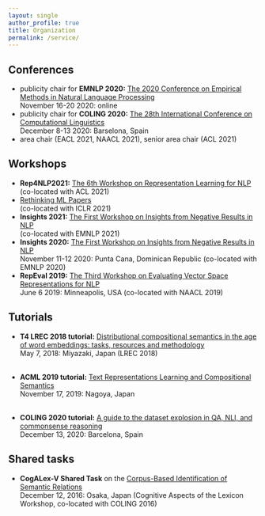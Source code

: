 ```yaml
---
layout: single
author_profile: true
title: Organization
permalink: /service/
---
```


## Conferences

* publicity chair for **EMNLP 2020:** [The 2020 Conference on Empirical Methods in Natural Language Processing](https://2020.emnlp.org/) <br/> November 16-20 2020: online
* publicity chair for **COLING 2020:** [The 28th International Conference on Computational Linguistics](https://coling2020.org/) <br/>
            December 8-13 2020: Barselona, Spain
* area chair (EACL 2021, NAACL 2021), senior area chair (ACL 2021)   

## Workshops

* **Rep4NLP2021:** [The 6th Workshop on Representation Learning for NLP](https://sites.google.com/view/repl4nlp-2021/) <br/>
  (co-located with ACL 2021)
* [Rethinking ML Papers](https://rethinkingmlpapers.github.io/) <br/>
  (co-located with ICLR 2021)
* **Insights 2021:** [The First Workshop on Insights from Negative Results in NLP](https://insights-workshop.github.io/) <br/>
  (co-located with EMNLP 2021)  
* **Insights 2020:** [The First Workshop on Insights from Negative Results in NLP](https://insights-workshop.github.io/) <br/>
  November 11-12 2020: Punta Cana, Dominican Republic (co-located with EMNLP 2020)
* **RepEval 2019:** [The Third Workshop on Evaluating Vector Space Representations for NLP](https://repeval2019.github.io/) <br/>
  June 6 2019: Minneapolis, USA (co-located with NAACL 2019)

            
            
## Tutorials

* **T4 LREC 2018 tutorial:** [Distributional compositional semantics in the age of word embeddings: tasks, resources and methodology](http://text-machine.cs.uml.edu/lrec2018_t4/index.html) <br/>
            May 7, 2018: Miyazaki, Japan (LREC 2018) </p> <br/>
* **ACML 2019 tutorial:** [Text Representations Learning and Compositional Semantics](http://www.acml-conf.org/2019/tutorials/) <br/>
            November 17, 2019: Nagoya, Japan</p> <br/>
* **COLING 2020 tutorial:** [A guide to the dataset explosion in QA, NLI, and commonsense reasoning](https://coling2020.org/pages/tutorials) <br/>
            December 13, 2020: Barcelona, Spain</p>             
            
## Shared tasks

* **CogALex-V Shared Task** on the [Corpus-Based Identification of Semantic Relations](https://aclweb.org/anthology/papers/W/W16/W16-5309/) <br/>
            December 12, 2016: Osaka, Japan (Cognitive Aspects of the Lexicon Workshop, co-located with COLING 2016) </p> <br/>
            
            